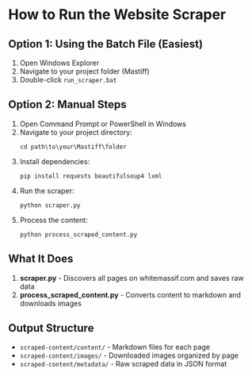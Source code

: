# How to Run the Website Scraper

## Option 1: Using the Batch File (Easiest)
1. Open Windows Explorer
2. Navigate to your project folder (Mastiff)
3. Double-click `run_scraper.bat`

## Option 2: Manual Steps
1. Open Command Prompt or PowerShell in Windows
2. Navigate to your project directory:
   ```
   cd path\to\your\Mastiff\folder
   ```
3. Install dependencies:
   ```
   pip install requests beautifulsoup4 lxml
   ```
4. Run the scraper:
   ```
   python scraper.py
   ```
5. Process the content:
   ```
   python process_scraped_content.py
   ```

## What It Does
1. **scraper.py** - Discovers all pages on whitemassif.com and saves raw data
2. **process_scraped_content.py** - Converts content to markdown and downloads images

## Output Structure
- `scraped-content/content/` - Markdown files for each page
- `scraped-content/images/` - Downloaded images organized by page
- `scraped-content/metadata/` - Raw scraped data in JSON format